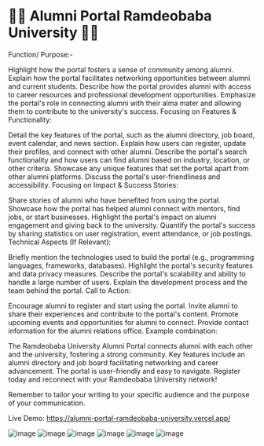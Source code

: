 #           🚀🌟 Alumni Portal Ramdeobaba University 🌟🚀

Function/ Purpose:-

Highlight how the portal fosters a sense of community among alumni. Explain how the portal facilitates networking opportunities between alumni and current students. Describe how the portal provides alumni with access to career resources and professional development opportunities. Emphasize the portal's role in connecting alumni with their alma mater and allowing them to contribute to the university's success. Focusing on Features & Functionality:

Detail the key features of the portal, such as the alumni directory, job board, event calendar, and news section. Explain how users can register, update their profiles, and connect with other alumni. Describe the portal's search functionality and how users can find alumni based on industry, location, or other criteria. Showcase any unique features that set the portal apart from other alumni platforms. Discuss the portal's user-friendliness and accessibility. Focusing on Impact & Success Stories:

Share stories of alumni who have benefited from using the portal. Showcase how the portal has helped alumni connect with mentors, find jobs, or start businesses. Highlight the portal's impact on alumni engagement and giving back to the university. Quantify the portal's success by sharing statistics on user registration, event attendance, or job postings. Technical Aspects (If Relevant):

Briefly mention the technologies used to build the portal (e.g., programming languages, frameworks, databases). Highlight the portal's security features and data privacy measures. Describe the portal's scalability and ability to handle a large number of users. Explain the development process and the team behind the portal. Call to Action:

Encourage alumni to register and start using the portal. Invite alumni to share their experiences and contribute to the portal's content. Promote upcoming events and opportunities for alumni to connect. Provide contact information for the alumni relations office. Example combination:

The Ramdeobaba University Alumni Portal connects alumni with each other and the university, fostering a strong community. Key features include an alumni directory and job board facilitating networking and career advancement. The portal is user-friendly and easy to navigate. Register today and reconnect with your Ramdeobaba University network!

Remember to tailor your writing to your specific audience and the purpose of your communication.

Live Demo: https://alumni-portal-ramdeobaba-university.vercel.app/

![image](https://github.com/user-attachments/assets/3bf1f700-2648-448f-9fe4-44a787f5f794)
![image](https://github.com/user-attachments/assets/14a0928a-29c2-47c6-912c-a7c8bb0eacfc)
![image](https://github.com/user-attachments/assets/424b7ce7-98f9-425f-9c86-866e2e64410b)
![image](https://github.com/user-attachments/assets/2df3f7f8-5f3b-4d03-bab5-ecaa5bd63d29)
![image](https://github.com/user-attachments/assets/d21a1d85-1b48-40b3-856f-109afd2c3c23)
![image](https://github.com/user-attachments/assets/3e0d8fcd-7d53-4400-b35e-e0fa6212ce34)








